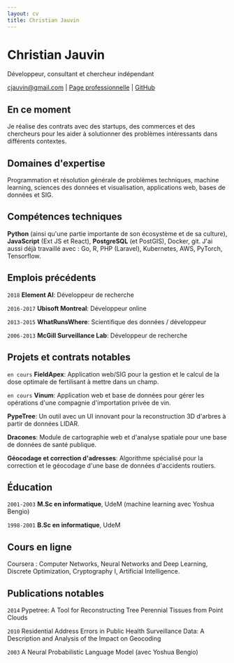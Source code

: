 ```yaml
---
layout: cv
title: Christian Jauvin
---
```

# Christian Jauvin
Développeur, consultant et chercheur indépendant

<div id="webaddress">
    <a href="mailto:cjauvin@gmail.com">cjauvin@gmail.com</a> |
    <a href="https://cjauvin.github.io/fr">Page professionnelle</a> |
    <a href="https://github.com/cjauvin">GitHub</a>
</div>

## En ce moment

Je réalise des contrats avec des startups, des commerces et des chercheurs pour les aider à solutionner des problèmes intéressants dans différents contextes.

## Domaines d'expertise

Programmation et résolution générale de problèmes techniques, machine learning, sciences des données et visualisation, applications web, bases de données et SIG.

## Compétences techniques

__Python__ (ainsi qu'une partie importante de son écosystème et de sa culture), __JavaScript__ (Ext JS et React), __PostgreSQL__ (et PostGIS), Docker, git. J'ai aussi déjà travaillé avec : Go, R, PHP (Laravel), Kubernetes, AWS, PyTorch, Tensorflow.

## Emplois précédents

`2018`
__Element AI__: Développeur de recherche

`2016-2017`
__Ubisoft Montreal__: Développeur online

`2013-2015`
__WhatRunsWhere__: Scientifique des données / développeur

`2006-2013`
__McGill Surveillance Lab__: Développeur de recherche

## Projets et contrats notables

`en cours`
__FieldApex__: Application web/SIG pour la gestion et le calcul de la dose optimale de fertilisant à mettre dans un champ.

`en cours`
__Vinum__: Application web et base de données pour gérer les opérations d'une compagnie d'importation privée de vin.

__PypeTree__: Un outil avec un UI innovant pour la reconstruction 3D d'arbres à partir de données LIDAR.

__Dracones__: Module de cartographie web et d'analyse spatiale pour une base de données de santé publique.

__Géocodage et correction d'adresses__: Algorithme spécialisé pour la correction et le géocodage d'une base de données d'accidents routiers.

## Éducation

`2001-2003`
__M.Sc en informatique__, UdeM (machine learning avec Yoshua Bengio)

`1998-2001`
__B.Sc en informatique__, UdeM

## Cours en ligne

Coursera : Computer Networks, Neural Networks and Deep Learning, Discrete Optimization, Cryptography I, Artificial Intelligence.

## Publications notables

`2014`
Pypetree: A Tool for Reconstructing Tree Perennial Tissues from Point Clouds

`2010`
Residential Address Errors in Public Health Surveillance Data: A Description and Analysis of the Impact on Geocoding

`2003`
A Neural Probabilistic Language Model (avec Yoshua Bengio)


<!-- ### Footer

Last updated: January 2020 -->
